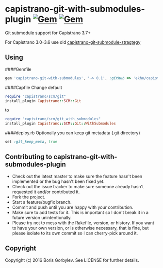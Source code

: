 # capistrano-git-with-submodules-plugin [![Gem](https://img.shields.io/gem/v/capistrano-git-with-submodules-plugin.svg?maxAge=2592000)](https://rubygems.org/gems/capistrano-git-with-submodules-plugin) [![Gem](https://img.shields.io/gem/dt/capistrano-git-with-submodules-plugin.svg?maxAge=2592000)](https://rubygems.org/gems/capistrano-git-with-submodules-plugin)

Git submodule support for Capistrano 3.7+

For Capistrano 3.0-3.6 use old [capistrano-git-submodule-stragtegy](https://github.com/ekho/capistrano-git-submodule-strategy)

## Using

####Gemfile
```ruby
gem 'capistrano-git-with-submodules', '~> 0.1', :github => 'ekho/capistrano-git-with-submodules-plugin'
```

####Capfile
Change default
```ruby
require "capistrano/scm/git"
install_plugin Capistrano::SCM::Git
```
to
```ruby
require "capistrano/scm/git_with_submodules"
install_plugin Capistrano::SCM::Git::WithSubmodules
```

####deploy.rb
Optionally you can keep git metadata (.git directory)
```ruby
set :git_keep_meta, true
```

## Contributing to capistrano-git-with-submodules-plugin

* Check out the latest master to make sure the feature hasn't been implemented or the bug hasn't been fixed yet.
* Check out the issue tracker to make sure someone already hasn't requested it and/or contributed it.
* Fork the project.
* Start a feature/bugfix branch.
* Commit and push until you are happy with your contribution.
* Make sure to add tests for it. This is important so I don't break it in a future version unintentionally.
* Please try not to mess with the Rakefile, version, or history. If you want to have your own version, or is otherwise necessary, that is fine, but please isolate to its own commit so I can cherry-pick around it.

## Copyright

Copyright (c) 2016 Boris Gorbylev. See LICENSE for further details.

